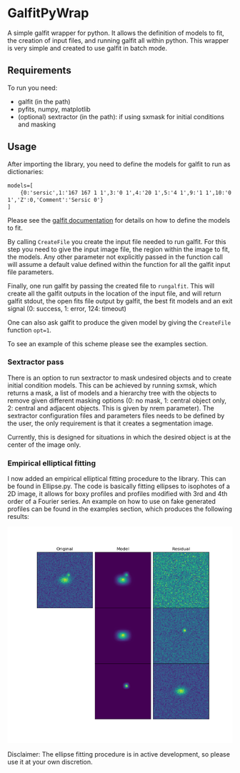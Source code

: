 # GalfitPyWrap

A simple galfit wrapper for python. It allows the definition of models to fit, the creation of input files, and running galfit all within python. This wrapper is very simple and created to use galfit in batch mode.

## Requirements

To run you need:

* galfit (in the path)
* pyfits, numpy, matplotlib 
* (optional) sextractor (in the path): if using sxmask for initial conditions and masking

## Usage

After importing the library, you need to define the models for galfit to run as dictionaries:

```
models=[
	{0:'sersic',1:'167 167 1 1',3:'0 1',4:'20 1',5:'4 1',9:'1 1',10:'0 1','Z':0,'Comment':'Sersic 0'}
]
```

Please see the [galfit documentation](https://users.obs.carnegiescience.edu/peng/work/galfit/README.pdf) for details on how to define the models to fit.

By calling `CreateFile` you create the input file needed to run galfit. For this step you need to give the input image file, the region within the image to fit, the models. Any other parameter not explicitly passed in the function call will assume a default value defined within the function for all the galfit input file parameters.

Finally, one run galfit by passing the created file to `rungalfit`. This will create all the galfit outputs in the location of the input file, and will return galfit stdout, the open fits file output by galfit, the best fit models and an exit signal (0: success, 1: error, 124: timeout)

One can also ask galfit to produce the given model by giving the `CreateFile` function `opt=1`.

To see an example of this scheme please see the examples section.

### Sextractor pass

There is an option to run sextractor to mask undesired objects and to create initial condition models. This can be achieved by running sxmsk, which returns a mask, a list of models and a hierarchy tree with the objects to remove given different masking options (0: no mask, 1: central object only, 2: central and adjacent objects. This is given by nrem parameter). The sextractor configuration files and parameters files needs to be defined by the user, the only requirement is that it creates a segmentation image.

Currently, this is designed for situations in which the desired object is at the center of the image only.


### Empirical elliptical fitting

I now added an empirical elliptical fitting procedure to the library. This can be found in Ellipse.py. The code is basically fitting ellipses to isophotes of a 2D image, it allows for boxy profiles and profiles modified with 3rd and 4th order of a Fourier series. An example on how to use on fake generated profiles can be found in the examples section, which produces the following results:

![EllipseRes](https://github.com/Grillard/GalfitPyWrap/blob/master/examples/ellipse_example/res.png)

Disclaimer: The ellipse fitting procedure is in active development, so please use it at your own discretion.